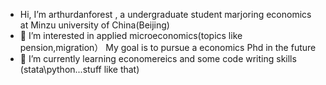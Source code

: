 - Hi, I’m arthurdanforest , a undergraduate student marjoring economics at Minzu university of China(Beijing)
- 👀 I’m interested in applied microeconomics(topics like pension,migration）
   My goal is to pursue a economics Phd in the future
- 🌱 I’m currently learning economereics and some code writing skills (stata\python...stuff like that)


<!---
arthurdanforest/arthurdanforest is a ✨ special ✨ repository because its `README.md` (this file) appears on your GitHub profile.
You can click the Preview link to take a look at your changes.
--->
